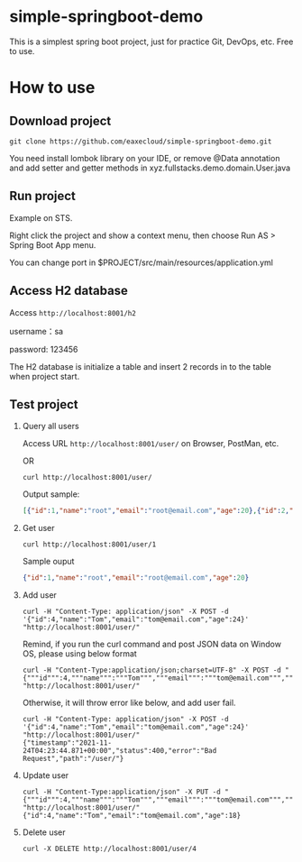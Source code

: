 # simple-springboot-demo
This is a simplest spring boot project, just for practice Git, DevOps, etc. Free to use.

# How to use

## Download project 

`git clone https://github.com/eaxecloud/simple-springboot-demo.git `

You need install lombok library on your IDE, or remove @Data annotation and add setter and getter methods in xyz.fullstacks.demo.domain.User.java

## Run project

Example on STS.

Right click the project and show a context menu,  then choose Run AS > Spring Boot App menu.

You can change port in $PROJECT/src/main/resources/application.yml



## Access H2 database

Access `http://localhost:8001/h2` 

username：sa

password: 123456

The H2 database is initialize a table and insert 2 records in to the table when project start.



## Test project

1. Query all users

   Access URL `http://localhost:8001/user/` on Browser, PostMan, etc.

   OR  

   ```shell
   curl http://localhost:8001/user/
   ```

   Output sample:

   ```json
   [{"id":1,"name":"root","email":"root@email.com","age":20},{"id":2,"name":"Peter","email":"peter@email.com","age":22}]
   ```

2. Get user

   ```shell
   curl http://localhost:8001/user/1
   ```

   Sample ouput

   ```json
   {"id":1,"name":"root","email":"root@email.com","age":20}
   ```

3. Add user

   ```shell
   curl -H "Content-Type: application/json" -X POST -d '{"id":4,"name":"Tom","email":"tom@email.com","age":24}' "http://localhost:8001/user/"
   ```

   Remind, if you run the curl command and post JSON data on Window OS, please using below format

   ```shell
   curl -H "Content-Type:application/json;charset=UTF-8" -X POST -d "{"""id""":4,"""name""":"""Tom""","""email""":"""tom@email.com""","""age""":24}" "http://localhost:8001/user/"
   ```

   Otherwise, it will throw error like below, and add user fail.

   ```shell
   curl -H "Content-Type: application/json" -X POST -d '{"id":4,"name":"Tom","email":"tom@email.com","age":24}' "http://localhost:8001/user/"
   {"timestamp":"2021-11-24T04:23:44.871+00:00","status":400,"error":"Bad Request","path":"/user/"}
   ```

   

4. Update user

   ```shell
   curl -H "Content-Type:application/json" -X PUT -d "{"""id""":4,"""name""":"""Tom""","""email""":"""tom@email.com""","""age""":18}" "http://localhost:8001/user/"
   {"id":4,"name":"Tom","email":"tom@email.com","age":18}
   ```

   

5. Delete user

   ```shell
   curl -X DELETE http://localhost:8001/user/4
   ```

   
